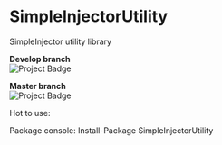 # SimpleInjectorUtility
SimpleInjector utility library

<strong>Develop branch</strong><br />
<img src="https://ci.appveyor.com/api/projects/status/1nsk1xsioe83wol2/branch/develop?svg=true" alt="Project Badge" with="300">

<strong>Master branch</strong><br />
<img src="https://ci.appveyor.com/api/projects/status/1nsk1xsioe83wol2/branch/master?svg=true" alt="Project Badge" with="300">

Hot to use:

Package console: Install-Package SimpleInjectorUtility
